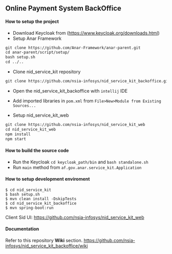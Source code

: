 ## Online Payment System BackOffice

#### How to setup the project
- Download Keycloak from (https://www.keycloak.org/downloads.html)
- Setup Anar Framework
```xml
git clone https://github.com/Anar-Framework/anar-parent.git
cd anar-parent/script/setup/
bash setup.sh
cd ../..
```
- Clone nid_service_kit repository

```xml
git clone https://github.com/nsia-infosys/nid_service_kit_backoffice.git
```
- Open the nid_service_kit_backoffice with `intellij` IDE
- Add imported libraries in `pom.xml` from `File>New>Module from Existing Sources...`

- Setup nid_service_kit_web
```xml
git clone https://github.com/nsia-infosys/nid_service_kit_web
cd nid_service_kit_web
npm install 
npm start
```

#### How to build the source code
- Run the Keycloak `cd keycloak_path/bin` and `bash standalone.sh`
- Run `main` method from `af.gov.anar.service_kit.Application`

#### How to setup development enviroment
```
$ cd nid_service_kit
$ bash setup.sh
$ mvn clean install -DskipTests
$ cd nid_service_kit_backoffice
$ mvn spring-boot:run
```

Client Sid UI: https://github.com/nsia-infosys/nid_service_kit_web

#### Documentation

Refer to this repository **Wiki** section.
https://github.com/nsia-infosys/nid_service_kit_backoffice/wiki
